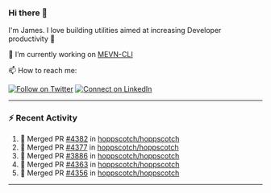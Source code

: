 ### Hi there 👋

I'm James. I love building utilities aimed at increasing Developer productivity :raised_hands: 

🔭 I’m currently working on [MEVN-CLI](https://github.com/madlabsinc/mevn-cli)

📫 How to reach me:

[![Follow on Twitter](https://img.shields.io/badge/--twitter?label=Twitter&logo=Twitter&style=social)](https://twitter.com/james_madhacks) [![Connect on LinkedIn](https://img.shields.io/badge/--linkedin?label=LinkedIn&logo=LinkedIn&style=social)](https://www.linkedin.com/in/jamesgeorge007)

---

### :zap: Recent Activity

<!--START_SECTION:activity-->
1. 🎉 Merged PR [#4382](https://github.com/hoppscotch/hoppscotch/pull/4382) in [hoppscotch/hoppscotch](https://github.com/hoppscotch/hoppscotch)
2. 🎉 Merged PR [#4377](https://github.com/hoppscotch/hoppscotch/pull/4377) in [hoppscotch/hoppscotch](https://github.com/hoppscotch/hoppscotch)
3. 🎉 Merged PR [#3886](https://github.com/hoppscotch/hoppscotch/pull/3886) in [hoppscotch/hoppscotch](https://github.com/hoppscotch/hoppscotch)
4. 🎉 Merged PR [#4363](https://github.com/hoppscotch/hoppscotch/pull/4363) in [hoppscotch/hoppscotch](https://github.com/hoppscotch/hoppscotch)
5. 🎉 Merged PR [#4356](https://github.com/hoppscotch/hoppscotch/pull/4356) in [hoppscotch/hoppscotch](https://github.com/hoppscotch/hoppscotch)
<!--END_SECTION:activity-->

---

<!--
**jamesgeorge007/jamesgeorge007** is a ✨ _special_ ✨ repository because its `README.md` (this file) appears on your GitHub profile.

Here are some ideas to get you started:

- 🌱 I’m currently learning ...
- 👯 I’m looking to collaborate on ...
- 🤔 I’m looking for help with ...
- 💬 Ask me about ...
- 😄 Pronouns: ...
- ⚡ Fun fact: ...
-->
